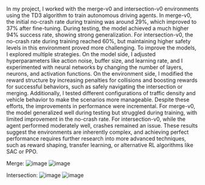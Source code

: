 In my project, I worked with the merge-v0 and intersection-v0 environments using the TD3 algorithm to train autonomous driving agents. In merge-v0, the initial no-crash rate during training was around 29%, which improved to 37% after fine-tuning. During testing, the model achieved a much higher 94% success rate, showing strong generalization. For intersection-v0, the no-crash rate during training reached 60%, but maintaining higher safety levels in this environment proved more challenging.
To improve the models, I explored multiple strategies. On the model side, I adjusted hyperparameters like action noise, buffer size, and learning rate, and I experimented with neural networks by changing the number of layers, neurons, and activation functions. On the environment side, I modified the reward structure by increasing penalties for collisions and boosting rewards for successful behaviors, such as safely navigating the intersection or merging. Additionally, I tested different configurations of traffic density and vehicle behavior to make the scenarios more manageable.
Despite these efforts, the improvements in performance were incremental. For merge-v0, the model generalized well during testing but struggled during training, with limited improvement in the no-crash rate. For intersection-v0, while the agent performed moderately well, crashes remained an issue. These results suggest the environments are inherently complex, and achieving perfect performance requires further research into more advanced techniques, such as reward shaping, transfer learning, or alternative RL algorithms like SAC or PPO.

Merge:
![image](https://github.com/user-attachments/assets/401e12ef-6fcc-4d92-b23c-1491d8834f54)
![image](https://github.com/user-attachments/assets/2f2cca1c-f364-4aed-a974-0e7586aa0bb2)

Intersection:
![image](https://github.com/user-attachments/assets/be2c43ce-5d39-4ce3-8671-1bdaa0e6f48d)
![image](https://github.com/user-attachments/assets/091bf114-0060-4d22-99ef-057d004600f3)

